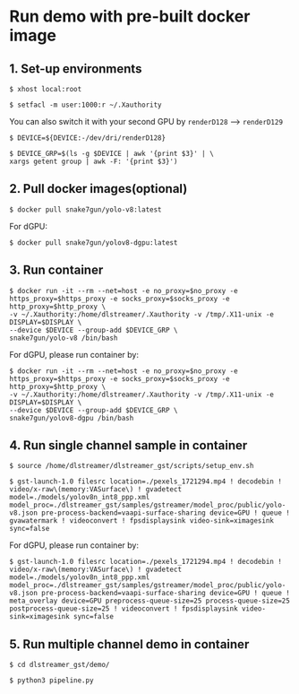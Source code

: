 # Run demo with pre-built docker image

## 1. Set-up environments ##
   
   ```
   $ xhost local:root
   ```
   
   ```
   $ setfacl -m user:1000:r ~/.Xauthority
   ```
   
   You can also switch it with your second GPU by ```renderD128``` --> ```renderD129```
   ```
   $ DEVICE=${DEVICE:-/dev/dri/renderD128}
   ```
   
   ```
   $ DEVICE_GRP=$(ls -g $DEVICE | awk '{print $3}' | \
   xargs getent group | awk -F: '{print $3}')
   ```
## 2. Pull docker images(optional)

   ```
   $ docker pull snake7gun/yolo-v8:latest
   ```

   For dGPU:
   
   ```
   $ docker pull snake7gun/yolov8-dgpu:latest
   ```
    
## 3. Run container
   
   ```
   $ docker run -it --rm --net=host -e no_proxy=$no_proxy -e https_proxy=$https_proxy -e socks_proxy=$socks_proxy -e http_proxy=$http_proxy \
   -v ~/.Xauthority:/home/dlstreamer/.Xauthority -v /tmp/.X11-unix -e DISPLAY=$DISPLAY \
   --device $DEVICE --group-add $DEVICE_GRP \
   snake7gun/yolo-v8 /bin/bash
   ```
   
   For dGPU, please run container by:
   
   ```
   $ docker run -it --rm --net=host -e no_proxy=$no_proxy -e https_proxy=$https_proxy -e socks_proxy=$socks_proxy -e http_proxy=$http_proxy \
   -v ~/.Xauthority:/home/dlstreamer/.Xauthority -v /tmp/.X11-unix -e DISPLAY=$DISPLAY \
   --device $DEVICE --group-add $DEVICE_GRP \
   snake7gun/yolov8-dgpu /bin/bash
   ```

## 4. Run single channel sample in container

   ```
   $ source /home/dlstreamer/dlstreamer_gst/scripts/setup_env.sh
   ```
   
   ```
   $ gst-launch-1.0 filesrc location=./pexels_1721294.mp4 ! decodebin ! video/x-raw\(memory:VASurface\) ! gvadetect model=./models/yolov8n_int8_ppp.xml model_proc=./dlstreamer_gst/samples/gstreamer/model_proc/public/yolo-v8.json pre-process-backend=vaapi-surface-sharing device=GPU ! queue ! gvawatermark ! videoconvert ! fpsdisplaysink video-sink=ximagesink sync=false
   ```
   
   For dGPU, please run container by:
   
   ```
   $ gst-launch-1.0 filesrc location=./pexels_1721294.mp4 ! decodebin ! video/x-raw\(memory:VASurface\) ! gvadetect model=./models/yolov8n_int8_ppp.xml model_proc=./dlstreamer_gst/samples/gstreamer/model_proc/public/yolo-v8.json pre-process-backend=vaapi-surface-sharing device=GPU ! queue ! meta_overlay device=GPU preprocess-queue-size=25 process-queue-size=25 postprocess-queue-size=25 ! videoconvert ! fpsdisplaysink video-sink=ximagesink sync=false
   ```

## 5. Run multiple channel demo in container

   ```
   $ cd dlstreamer_gst/demo/
   ```
   
   ```
   $ python3 pipeline.py
   ```
